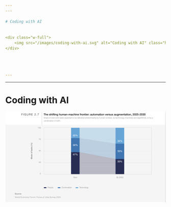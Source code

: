 ```yaml
---
---

# Coding with AI


<div class="w-full">
    <img src="/images/coding-with-ai.svg" alt="Coding with AI" class="h-full w-full" />
</div>




---
```

---

# Coding with AI


<div class="h-[80%] flex justify-center items-center">
    <img src="/images/augmentation.png" alt="Augmentation" class="h-full w-auto " />
</div>




